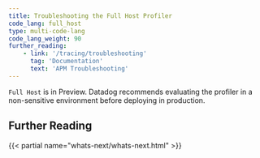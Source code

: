 ```yaml
---
title: Troubleshooting the Full Host Profiler
code_lang: full_host
type: multi-code-lang
code_lang_weight: 90
further_reading:
    - link: '/tracing/troubleshooting'
      tag: 'Documentation'
      text: 'APM Troubleshooting'
---
```


<div class="alert alert-warning">
<code>Full Host</code> is in Preview. Datadog recommends evaluating the profiler in a non-sensitive environment before deploying in production.
</div>


## Further Reading

{{< partial name="whats-next/whats-next.html" >}}

[1]: /help/
